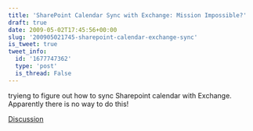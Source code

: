```yaml
---
title: 'SharePoint Calendar Sync with Exchange: Mission Impossible?'
draft: true
date: 2009-05-02T17:45:56+00:00
slug: '200905021745-sharepoint-calendar-exchange-sync'
is_tweet: true
tweet_info:
  id: '1677747362'
  type: 'post'
  is_thread: False
---
```




tryieng to figure out how to sync Sharepoint calendar with Exchange. Apparently there is no way to do this!

[Discussion](https://x.com/sytelus/status/1677747362)
